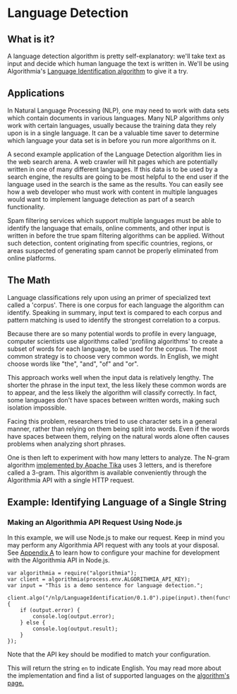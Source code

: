 # Language Detection
## What is it?
A language detection algorithm is pretty self-explanatory: we'll take text as input and decide which human language the text is written in. We'll be using Algorithmia's [Language Identification algorithm](https://algorithmia.com/algorithms/nlp/LanguageIdentification) to give it a try.

## Applications
In Natural Language Processing (NLP), one may need to work with data sets which contain documents in various languages. Many NLP algorithms only work with certain languages, usually because the training data they rely upon is in a single language. It can be a valuable time saver to determine which language your data set is in before you run more algorithms on it.

A second example application of the Language Detection algorithm lies in the web search arena. A web crawler will hit pages which are potentially written in one of many different languages. If this data is to be used by a search engine, the results are going to be most helpful to the end user if the language used in the search is the same as the results. You can easily see how a web developer who must work with content in multiple languages would want to implement language detection as part of a search functionality.

Spam filtering services which support multiple languages must be able to identify the language that emails, online comments, and other input is written in before the true spam filtering algorithms can be applied.  Without such detection, content originating from specific countries, regions, or areas suspected of generating spam cannot be properly eliminated from online platforms.

## The Math
Language classifications rely upon using an primer of specialized text called a 'corpus'. There is one corpus for each language the algorithm can identify. Speaking in summary, input text is compared to each corpus and pattern matching is used to identify the strongest correlation to a corpus.

Because there are so many potential words to profile in every language, computer scientists use algorithms called 'profiling algorithms' to create a subset of words for each language, to be used for the corpus. The most common strategy is to choose very common words. In English, we might choose words like "the", "and", "of" and "or".

This approach works well when the input data is relatively lengthy. The shorter the phrase in the input text, the less likely these common words are to appear, and the less likely the algorithm will classify correctly. In fact, some languages don't have spaces between written words, making such isolation impossible.

Facing this problem, researchers tried to use character sets in a general manner, rather than relying on them being split into words. Even if the words have spaces between them, relying on the natural words alone often causes problems when analyzing short phrases.

One is then left to experiment with how many letters to analyze. The N-gram algorithm [implemented by Apache Tika](https://tika.apache.org/1.5/api/org/apache/tika/language/LanguageIdentifier.html) uses 3 letters, and is therefore called a 3-gram. This algorithm is available conveniently through the Algorithmia API with a single HTTP request.

## Example: Identifying Language of a Single String

### Making an Algorithmia API Request Using Node.js
In this example, we will use Node.js to make our request. Keep in mind you may perform any Algorithmia API request with any tools at your disposal. See [Appendix A](appendix-a.md) to learn how to configure your machine for development with the Algorithmia API in Node.js.

```
var algorithmia = require("algorithmia");
var client = algorithmia(process.env.ALGORITHMIA_API_KEY);
var input = "This is a demo sentence for language detection.";

client.algo("/nlp/LanguageIdentification/0.1.0").pipe(input).then(function(output) {
    if (output.error) {
        console.log(output.error);
    } else {
        console.log(output.result);
    }
});
```    
Note that the API key should be modified to match your configuration.

This will return the string `en` to indicate English. You may read more about the implementation and find a list of supported languages on the [algorithm's page.](https://algorithmia.com/algorithms/nlp/LanguageIdentification)
